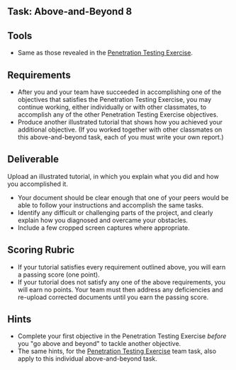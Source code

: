 ## Task: Above-and-Beyond 8

## Tools
- Same as those revealed in the [Penetration Testing Exercise](cit470/pentest).

## Requirements
- After you and your team have succeeded in accomplishing one of the objectives that satisfies the Penetration Testing Exercise,
you may continue working, either individually or with other classmates, to accomplish any of the other Penetration Testing Exercise objectives.
- Produce another illustrated tutorial that shows how you achieved your additional objective.
(If you worked together with other classmates on this above-and-beyond task, each of you must write your own report.)

## Deliverable
Upload an illustrated tutorial, in which you explain what you did and how you accomplished it.
- Your document should be clear enough that one of your peers would be able to follow your instructions and accomplish the same tasks.
- Identify any difficult or challenging parts of the project, and clearly explain how you diagnosed and overcame your obstacles.
- Include a few cropped screen captures where appropriate.

## Scoring Rubric
- If your tutorial satisfies every requirement outlined above, you will earn a passing score (one point).
- If your tutorial does not satisfy any one of the above requirements, you will earn no points. Your team must then address any deficiencies and re-upload corrected documents until you earn the passing score.

## Hints
- Complete your first objective in the Penetration Testing Exercise *before* you "go above and beyond" to tackle another objective.
- The same hints, for the [Penetration Testing Exercise](cit470/pentest) team task, also apply to this individual above-and-beyond task.
